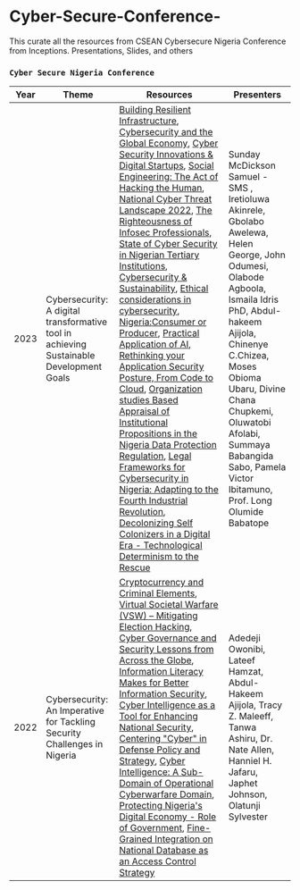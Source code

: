 # Cyber-Secure-Conference-
This curate all the resources from CSEAN Cybersecure Nigeria Conference from Inceptions. Presentations, Slides, and others
### `Cyber Secure Nigeria Conference`

| Year | Theme | Resources | Presenters |
| --- | --- | --- |---
| 2023 |Cybersecurity: A digital transformative tool in achieving Sustainable Development Goals | [Building Resilient Infrastructure](https://csean-my.sharepoint.com/:b:/g/personal/conference_csean_org_ng/EdsED0iaB0dKk6dx_xiWY_YB_e_yxG00VmcR50MYDA35cw?e=9av9zt), [Cybersecurity and the Global Economy](https://csean-my.sharepoint.com/:b:/g/personal/conference_csean_org_ng/EWSnHcQKMBpIjk_7gnLPmXQBxg-8N6Za3sgnBxRfehR_Ag?e=TK7oDB), [Cyber Security Innovations & Digital Startups](https://csean-my.sharepoint.com/:b:/g/personal/conference_csean_org_ng/EUUpJBoXN4lEoOoxmkGaOScB4vUb2bQfO-EMq_szhy4W3A?e=hS1Y64), [Social Engineering: The Act of Hacking the Human](https://csean-my.sharepoint.com/:b:/g/personal/conference_csean_org_ng/EURMHfEbKYpMtbvy1W8-EWIBgY1qJn20BXg7S9h3fbIdAA?e=cb9Bua), [National Cyber Threat Landscape 2022](https://csean-my.sharepoint.com/:b:/g/personal/conference_csean_org_ng/EfWSu2LTQQtBkTx4bCdR_roBI-uVZGDswtjsOE0PtYjmJA?e=BdzghJ), [The Righteousness of Infosec Professionals](https://csean-my.sharepoint.com/:b:/g/personal/conference_csean_org_ng/EQ3dUDIQCyNFrWFMGps6kjgBL2g5BphZd5P0ggzO5Dghqw?e=56E3g6), [State of Cyber Security in Nigerian Tertiary Institutions](https://csean-my.sharepoint.com/:b:/g/personal/conference_csean_org_ng/EbVVUNjdy5tHpDM3nMVoIikBwEsr0O6e0W1mLCx78_mI7Q?e=88HL6j), [Cybersecurity & Sustainability](https://csean-my.sharepoint.com/:b:/g/personal/conference_csean_org_ng/EeTXH9nmVchCjL9y4rlSpZYBvAFK7RRXHiCG1c9D_-atCg?e=RsiZLz), [Ethical considerations in cybersecurity](https://csean-my.sharepoint.com/:b:/g/personal/conference_csean_org_ng/EV5H67sZu5xBnUcHXS_QpuEBTD27YbAmXDnK4GCkiA2amA?e=KRcnm8), [Nigeria:Consumer or Producer](https://csean-my.sharepoint.com/:b:/g/personal/conference_csean_org_ng/ETxX0c6FSd1Ds28UkyyvdT0BMAA2Dne_mF1Pw5M4Gztezg?e=siC53O), [Practical Application of AI](https://csean-my.sharepoint.com/:b:/g/personal/conference_csean_org_ng/Eao8DAcqHCpFksk8vYWb7qUB5hbbOdSt07bX3PtvO7QaCg?e=Nyqjep), [Rethinking your Application Security Posture, From Code to Cloud](https://csean-my.sharepoint.com/:b:/g/personal/conference_csean_org_ng/Ed_Zjeu8fbxGhIy7982ykAYBjS1z2_M7lrC9tlFjKthS-Q?e=KRQPBN), [Organization studies Based Appraisal of Institutional Propositions in the Nigeria Data Protection Regulation](https://csean-my.sharepoint.com/:b:/g/personal/conference_csean_org_ng/EXyOARzfzq5Mrev0o48bRHEBND4s9jsj32d1ShP5bjt_NQ?e=gVDX9x), [Legal Frameworks for Cybersecurity in Nigeria: Adapting to the Fourth Industrial Revolution](https://csean-my.sharepoint.com/:b:/g/personal/conference_csean_org_ng/EXJyY5i0kEpCrT2ysruJbNABq9KkoNCuYMocowsntbnELw?e=2HlNcw), [Decolonizing Self Colonizers in a Digital Era - Technological Determinism to the Rescue](https://csean-my.sharepoint.com/:b:/g/personal/conference_csean_org_ng/Ecp2zxr860hFowp_qgzUricBK25KVLip9S6tn9FtBL2IFQ?e=BPCQ9y) | Sunday McDickson Samuel -SMS , Iretioluwa Akinrele, Gbolabo Awelewa, Helen George, John Odumesi, Olabode Agboola, Ismaila Idris PhD, Abdul-hakeem Ajijola, Chinenye C.Chizea, Moses Obioma Ubaru, Divine Chana Chupkemi, Oluwatobi Afolabi, Summaya Babangida Sabo, Pamela Victor Ibitamuno, Prof. Long Olumide Babatope
| 2022 | Cybersecurity: An Imperative for Tackling Security Challenges in Nigeria | [Cryptocurrency and Criminal Elements](https://csean-my.sharepoint.com/:b:/g/personal/conference_csean_org_ng/EeLOEUzOODlNgIWJyMmPcpcBUnAOZlZ3_liOykarsiPn_w?e=SJk3GG), [Virtual Societal Warfare (VSW) – Mitigating Election Hacking](https://csean-my.sharepoint.com/:b:/g/personal/conference_csean_org_ng/ERfwPPNcXgZDigI3TVXQ3ZYBXgvqPAN8p-g6zM5wn4ZkMg?e=mjT4of), [Cyber Governance and Security Lessons from Across the Globe](https://csean-my.sharepoint.com/:b:/g/personal/conference_csean_org_ng/Ed6kr7ljoK1GmBwSI7k4gP4BTjbOFHUDDRTbCKzmwwspPg?e=zA3Sdm), [Information Literacy Makes for Better Information Security](https://csean-my.sharepoint.com/:b:/g/personal/conference_csean_org_ng/EctCFvq-VrVIoilqI0_m658BVMyY8_j3muCe_7gie6zEpg?e=y0Mz8b), [Cyber Intelligence as a Tool for Enhancing National Security](https://csean-my.sharepoint.com/:b:/g/personal/conference_csean_org_ng/ETgFx9E_2vhBldxeLGM9BFkBBXXXcdSlu7ahZc9jo0YjXg?e=kXo8Nd), [Centering "Cyber" in Defense Policy and Strategy](https://csean-my.sharepoint.com/:b:/g/personal/conference_csean_org_ng/EQm5QpcXEcZOnIwjLqxehOsBhRpXapsTtjFVrDIgjrP9xA?e=k29KVu), [Cyber Intelligence: A Sub-Domain of Operational Cyberwarfare Domain](https://csean-my.sharepoint.com/:b:/g/personal/conference_csean_org_ng/EXGQ4T90IKtOpA5pN0P6j8ABhuxFWiXm55Cl7aPuVMbh4A?e=uAwglz), [Protecting Nigeria's Digital Economy - Role of Government](https://csean-my.sharepoint.com/:b:/g/personal/conference_csean_org_ng/Ecr-dNJz9tlIlqV93DrB6EsBwpnOhxJIpXo-4CguRtMMtQ?e=k7gtXk), [Fine-Grained Integration on National Database as an Access Control Strategy](https://csean-my.sharepoint.com/:b:/g/personal/conference_csean_org_ng/ETp5ZbpCov9HnCdQjb_8VpkBxpQJqSuRVq9semQZDqHcBg?e=tGkfZf) | Adedeji Owonibi, Lateef Hamzat, Abdul-Hakeem Ajijola, Tracy Z. Maleeff, Tanwa Ashiru, Dr. Nate Allen, Hanniel H. Jafaru, Japhet Johnson, Olatunji Sylvester

